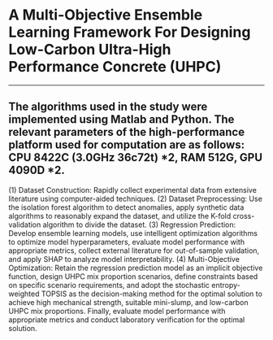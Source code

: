 # A Multi-Objective Ensemble Learning Framework For Designing Low-Carbon Ultra-High Performance Concrete (UHPC)
---
The algorithms used in the study were implemented using Matlab and Python. The relevant parameters of the high-performance platform used for computation are as follows: CPU 8422C (3.0GHz 36c72t) *2, RAM 512G, GPU 4090D *2. 
---
(1) Dataset Construction: Rapidly collect experimental data from extensive literature using computer-aided techniques. (2) Dataset Preprocessing: Use the isolation forest algorithm to detect anomalies, apply synthetic data algorithms to reasonably expand the dataset, and utilize the K-fold cross-validation algorithm to divide the dataset. (3) Regression Prediction: Develop ensemble learning models, use intelligent optimization algorithms to optimize model hyperparameters, evaluate model performance with appropriate metrics, collect external literature for out-of-sample validation, and apply SHAP to analyze model interpretability. (4) Multi-Objective Optimization: Retain the regression prediction model as an implicit objective function, design UHPC mix proportion scenarios, define constraints based on specific scenario requirements, and adopt the stochastic entropy-weighted TOPSIS as the decision-making method for the optimal solution to achieve high mechanical strength, suitable mini-slump, and low-carbon UHPC mix proportions. Finally, evaluate model performance with appropriate metrics and conduct laboratory verification for the optimal solution. 
